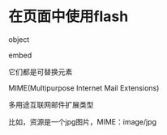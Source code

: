 # 在页面中使用flash

object

embed

它们都是可替换元素

MIME(Multipurpose Internet Mail Extensions)

多用途互联网邮件扩展类型

比如，资源是一个jpg图片，MIME：image/jpg